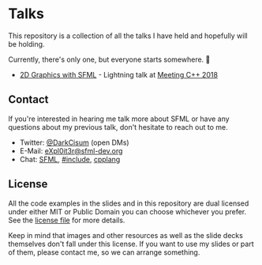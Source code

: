 # Talks

This repository is a collection of all the talks I have held and hopefully will be holding.

Currently, there's only one, but everyone starts somewhere. 🙂

- [2D Graphics with SFML](2018%20-%20Meeting%20C++) - Lightning talk at [Meeting C++ 2018](https://meetingcpp.com/)

## Contact

If you're interested in hearing me talk more about SFML or have any questions about my previous talk, don't hesitate to reach out to me.

- Twitter: [@DarkCisum](https://twitter.com/DarkCisum) (open DMs)
- E-Mail: eXpl0it3r@sfml-dev.org
- Chat: [SFML](https://discord.gg/nr4X7Fh), [#include](https://www.includecpp.org/), [cpplang](http://cpplang.slack.com)

## License

All the code examples in the slides and in this repository are dual licensed under either MIT or Public Domain you can choose whichever you prefer. See the [license file](LICENSE.md) for more details.

Keep in mind that images and other resources as well as the slide decks themselves don't fall under this license. If you want to use my slides or part of them, please contact me, so we can arrange something.